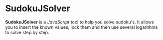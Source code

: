 SudokuJSolver
=============

**SudokuJSolver** is a *JavaScript* tool to help you solve sudoku's. It allows you to insert the known values, lock them and then use several logarithms to solve step by step.
